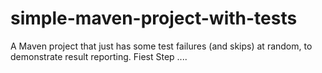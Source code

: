 # simple-maven-project-with-tests
A Maven project that just has some test failures (and skips) at random, to demonstrate result reporting.
Fiest Step ....
